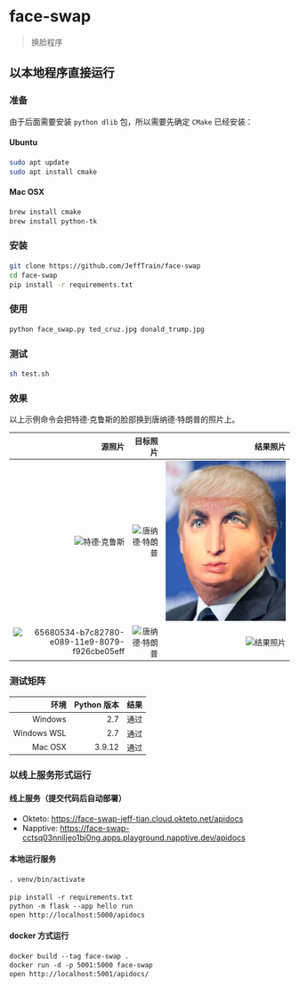 # face-swap

> 换脸程序

## 以本地程序直接运行

### 准备

由于后面需要安装 `python dlib` 包，所以需要先确定 `CMake` 已经安装：

#### Ubuntu 

```bash
sudo apt update
sudo apt install cmake
```

#### Mac OSX

```bash
brew install cmake
brew install python-tk
```

### 安装
```bash
git clone https://github.com/JeffTrain/face-swap
cd face-swap
pip install -r requirements.txt
```

### 使用
```bash
python face_swap.py ted_cruz.jpg donald_trump.jpg
```

### 测试
```bash
sh test.sh
```

### 效果
以上示例命令会把特德·克鲁斯的脸部换到唐纳德·特朗普的照片上。

|源照片|目标照片|结果照片|
|-----:|-------:|-------:|
|![特德·克鲁斯](./ted_cruz.jpg)|![唐纳德·特朗普](./donald_trump.jpg)|![结果照片](./result.jpg)|
|![65680534-b7c82780-e089-11e9-8079-f926cbe05eff](./tests/65680534-b7c82780-e089-11e9-8079-f926cbe05eff/65680534-b7c82780-e089-11e9-8079-f926cbe05eff.jpeg)|![唐纳德·特朗普](./donald_trump.jpg)|![结果照片](./tests/65680534-b7c82780-e089-11e9-8079-f926cbe05eff/result.jpg)|


### 测试矩阵

|环境|Python 版本|结果|
|---:|---:|---:|
|Windows|2.7|通过|
|Windows WSL|2.7|通过|
 |Mac OSX | 3.9.12 | 通过 |

### 以线上服务形式运行

#### 线上服务（提交代码后自动部署）

- Okteto: https://face-swap-jeff-tian.cloud.okteto.net/apidocs
- Napptive: https://face-swap-cctsq03nniljeo1bj0ng.apps.playground.napptive.dev/apidocs

#### 本地运行服务

```shell
. venv/bin/activate

pip install -r requirements.txt
python -m flask --app hello run
open http://localhost:5000/apidocs
```

#### docker 方式运行

```shell
docker build --tag face-swap .
docker run -d -p 5001:5000 face-swap
open http://localhost:5001/apidocs/
```